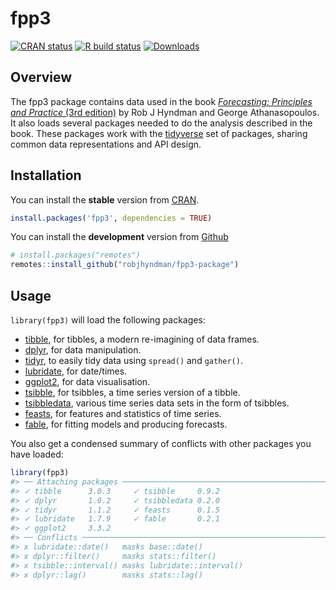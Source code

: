 
<!-- README.md is generated from README.Rmd. Please edit that file -->

# fpp3

<!-- badges: start -->

[![CRAN
status](https://www.r-pkg.org/badges/version/fpp3)](https://cran.r-project.org/package=fpp3)
[![R build
status](https://github.com/robjhyndman/fpp3-package/workflows/R-CMD-check/badge.svg)](https://github.com/robjhyndman/fpp3-package/actions)
[![Downloads](https://cranlogs.r-pkg.org/badges/fpp3)](https://cran.r-project.org/package=fpp3)
<!-- badges: end -->

## Overview

The fpp3 package contains data used in the book [*Forecasting:
Principles and Practice* (3rd edition)](https://OTexts.com/fpp3) by Rob
J Hyndman and George Athanasopoulos. It also loads several packages
needed to do the analysis described in the book. These packages work
with the [tidyverse](https://www.tidyverse.org/) set of packages,
sharing common data representations and API design.

## Installation

You can install the **stable** version from
[CRAN](https://cran.r-project.org/package=fpp3).

``` r
install.packages('fpp3', dependencies = TRUE)
```

You can install the **development** version from
[Github](https://github.com/robjhyndman/fpp3-package)

``` r
# install.packages("remotes")
remotes::install_github("robjhyndman/fpp3-package")
```

## Usage

`library(fpp3)` will load the following packages:

  - [tibble](https://tibble.tidyverse.org), for tibbles, a modern
    re-imagining of data frames.
  - [dplyr](https://dplyr.tidyverse.org), for data manipulation.
  - [tidyr](https://tidyr.tidyverse.org), to easily tidy data using
    `spread()` and `gather()`.
  - [lubridate](https://lubridate.tidyverse.org), for date/times.
  - [ggplot2](https://ggplot2.tidyverse.org), for data visualisation.
  - [tsibble](https://tsibble.tidyverts.org), for tsibbles, a time
    series version of a tibble.
  - [tsibbledata](https://tsibbledata.tidyverts.org), various time
    series data sets in the form of tsibbles.
  - [feasts](https://feasts.tidyverts.org), for features and statistics
    of time series.
  - [fable](https://fable.tidyverts.org), for fitting models and
    producing forecasts.

You also get a condensed summary of conflicts with other packages you
have loaded:

``` r
library(fpp3)
#> ── Attaching packages ──────────────────────────────────────────────────────────────────────────────────────────────────────────────────────────────────────────────────────────── fpp3 0.3 ──
#> ✓ tibble      3.0.3     ✓ tsibble     0.9.2
#> ✓ dplyr       1.0.2     ✓ tsibbledata 0.2.0
#> ✓ tidyr       1.1.2     ✓ feasts      0.1.5
#> ✓ lubridate   1.7.9     ✓ fable       0.2.1
#> ✓ ggplot2     3.3.2
#> ── Conflicts ─────────────────────────────────────────────────────────────────────────────────────────────────────────────────────────────────────────────────────────────── fpp3_conflicts ──
#> x lubridate::date()   masks base::date()
#> x dplyr::filter()     masks stats::filter()
#> x tsibble::interval() masks lubridate::interval()
#> x dplyr::lag()        masks stats::lag()
```
